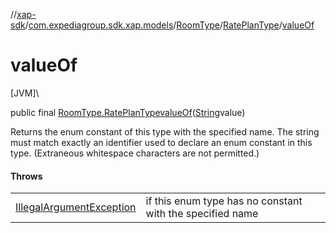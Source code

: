 //[xap-sdk](../../../../index.md)/[com.expediagroup.sdk.xap.models](../../index.md)/[RoomType](../index.md)/[RatePlanType](index.md)/[valueOf](value-of.md)

# valueOf

[JVM]\

public final [RoomType.RatePlanType](index.md)[valueOf](value-of.md)([String](https://docs.oracle.com/javase/8/docs/api/java/lang/String.html)value)

Returns the enum constant of this type with the specified name. The string must match exactly an identifier used to declare an enum constant in this type. (Extraneous whitespace characters are not permitted.)

#### Throws

| | |
|---|---|
| [IllegalArgumentException](https://kotlinlang.org/api/latest/jvm/stdlib/kotlin/-illegal-argument-exception/index.html) | if this enum type has no constant with the specified name |
